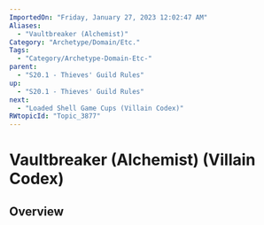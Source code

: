 ```yaml
---
ImportedOn: "Friday, January 27, 2023 12:02:47 AM"
Aliases:
  - "Vaultbreaker (Alchemist)"
Category: "Archetype/Domain/Etc."
Tags:
  - "Category/Archetype-Domain-Etc-"
parent:
  - "S20.1 - Thieves' Guild Rules"
up:
  - "S20.1 - Thieves' Guild Rules"
next:
  - "Loaded Shell Game Cups (Villain Codex)"
RWtopicId: "Topic_3877"
---
```

# Vaultbreaker (Alchemist) (Villain Codex)
## Overview

